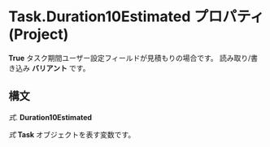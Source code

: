 
# Task.Duration10Estimated プロパティ (Project)

 **True** タスク期間ユーザー設定フィールドが見積もりの場合です。 読み取り/書き込み **バリアント** です。


## 構文

 _式_. **Duration10Estimated**

 _式_ **Task** オブジェクトを表す変数です。

